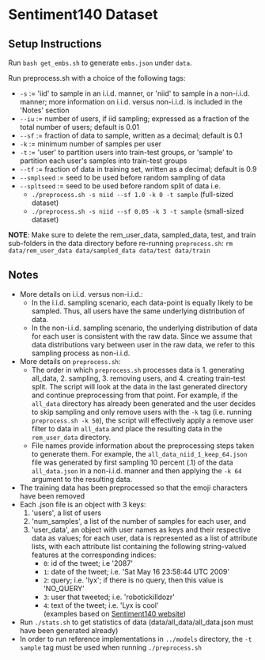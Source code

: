 # Sentiment140 Dataset

## Setup Instructions

Run `bash get_embs.sh` to generate `embs.json` under `data`.

Run preprocess.sh with a choice of the following tags:

- ```-s``` := 'iid' to sample in an i.i.d. manner, or 'niid' to sample in a non-i.i.d. manner; more information on i.i.d. versus non-i.i.d. is included in the 'Notes' section
- ```--iu``` := number of users, if iid sampling; expressed as a fraction of the total number of users; default is 0.01
- ```--sf``` := fraction of data to sample, written as a decimal; default is 0.1
- ```-k``` := minimum number of samples per user
- ```-t``` := 'user' to partition users into train-test groups, or 'sample' to partition each user's samples into train-test groups
- ```--tf``` := fraction of data in training set, written as a decimal; default is 0.9
- ```--smplseed``` := seed to be used before random sampling of data
- ```--spltseed``` :=  seed to be used before random split of data
i.e.
  - ```./preprocess.sh -s niid --sf 1.0 -k 0 -t sample``` (full-sized dataset)
  - ```./preprocess.sh -s niid --sf 0.05 -k 3 -t sample``` (small-sized dataset)

**NOTE**: Make sure to delete the rem_user_data, sampled_data, test, and train sub-folders in the data directory before re-running `preprocess.sh`: `rm data/rem_user_data data/sampled_data data/test data/train`

## Notes

- More details on i.i.d. versus non-i.i.d.:
  - In the i.i.d. sampling scenario, each data-point is equally likely to be sampled. Thus, all users have the same underlying distribution of data.
  - In the non-i.i.d. sampling scenario, the underlying distribution of data for each user is consistent with the raw data. Since we assume that data distributions vary between user in the raw data, we refer to this sampling process as non-i.i.d.
- More details on ```preprocess.sh```:
  - The order in which ```preprocess.sh``` processes data is 1. generating all_data, 2. sampling, 3. removing users, and 4. creating train-test split. The script will look at the data in the last generated directory and continue preprocessing from that point. For example, if the ```all_data``` directory has already been generated and the user decides to skip sampling and only remove users with the ```-k``` tag (i.e. running ```preprocess.sh -k 50```), the script will effectively apply a remove user filter to data in ```all_data``` and place the resulting data in the ```rem_user_data``` directory.
  - File names provide information about the preprocessing steps taken to generate them. For example, the ```all_data_niid_1_keep_64.json``` file was generated by first sampling 10 percent (.1) of the data ```all_data.json``` in a non-i.i.d. manner and then applying the ```-k 64``` argument to the resulting data.
- The training data has been preprocessed so that the emoji characters have been removed
- Each .json file is an object with 3 keys:
  1. 'users', a list of users
  2. 'num_samples', a list of the number of samples for each user, and
  3. 'user_data', an object with user names as keys and their respective data as values; for each user, data is represented as a list of attribute lists, with each attribute list containing the following string-valued features at the corresponding indices:  
     - ```0```: id of the tweet; i.e '2087'  
     - ```1```: date of the tweet; i.e. 'Sat May 16 23:58:44 UTC 2009'  
     - ```2```: query; i.e. 'lyx'; if there is no query, then this value is 'NO_QUERY'  
     - ```3```: user that tweeted; i.e. 'robotickilldozr'  
     - ```4```: text of the tweet; i.e. 'Lyx is cool'  
    (examples based on [Sentiment140 website](http://help.sentiment140.com/for-students/))
- Run ```./stats.sh``` to get statistics of data (data/all_data/all_data.json must have been generated already)
- In order to run reference implementations in ```../models``` directory, the ```-t sample``` tag must be used when running ```./preprocess.sh```
